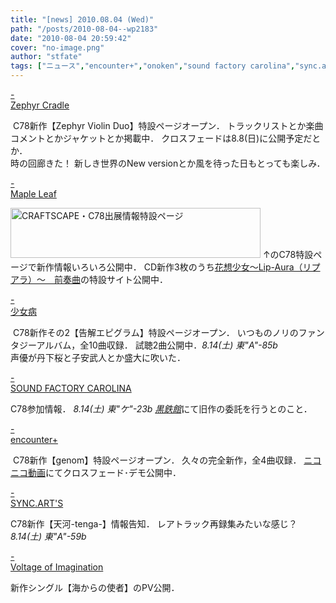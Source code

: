 ```yaml
---
title: "[news] 2010.08.04 (Wed)"
path: "/posts/2010-08-04--wp2183"
date: "2010-08-04 20:59:42"
cover: "no-image.png"
author: "stfate"
tags: ["ニュース","encounter+","onoken","sound factory carolina","sync.art's","zephyr cradle","三澤秋","少女病","霜月はるか"]
---
```


<style type="text/css">
<!--
p {white-space: pre-wrap};
-->
</style>

<a class="topics" href="http://www.zephyr-cradle.info/violin2/" target="_blank">- Zephyr Cradle</a>
<div class="news"><a href="http://www.zephyr-cradle.info/violin2/"><img src="http://stfate.net/wp-content/uploads/2010/08/zviolin2_ban468.jpg" alt="" /></a>
C78新作【Zephyr Violin Duo】特設ページオープン．
トラックリストとか楽曲コメントとかジャケットとか掲載中．
クロスフェードは8.8(日)に公開予定だとか．
<div id="talk">時の回廊きた！
新しき世界のNew versionとか風を待った日もとっても楽しみ．</div></div>

<a class="topics" href="http://shimotsukin.com/" target="_blank">- Maple Leaf</a>
<div class="news"><a href="http://craftscape.co.jp/c78/c78.html" target="_blank">
<img src="http://craftscape.co.jp/c78/banc78.jpg" width="400" height="80" border="0" alt="CRAFTSCAPE・C78出展情報特設ページ"></a>
↑のC78特設ページで新作情報いろいろ公開中．
CD新作3枚のうち<a href="http://craftscape.co.jp/ls/lipaura/">花想少女～Lip-Aura（リプアラ）～　前奏曲</a>の特設サイト公開中．</div>

<a class="topics" href="http://www.girldisease.com/" target="_blank">- 少女病</a>
<div class="news"><a href="http://www.girldisease.com/epigram/"><img src="http://www.girldisease.com/epigram/epigram_58b.jpg" alt="" /></a>
C78新作その2【告解エピグラム】特設ページオープン．
いつものノリのファンタジーアルバム，全10曲収録．
試聴2曲公開中．<em>8.14(土) 東"A"-85b</em>
<div id="talk">声優が丹下桜と子安武人とか盛大に吹いた．</div></div>

<a class="topics" href="http://carolina.web.infoseek.co.jp/" target="_blank">- SOUND FACTORY CAROLINA</a>
<div class="news">C78参加情報．
<em>8.14(土) 東"ケ"-23b <a href="http://kurogane-u.s341.xrea.com/">黒鉄館</a></em>にて旧作の委託を行うとのこと．</div>

<a class="topics" href="http://encounter-p.net/" target="_blank">- encounter+</a>
<div class="news"><a href="http://encounter-p.net/genom.html"><img src="http://encounter-p.net/file/genom/1b.jpg" alt="" /></a>
C78新作【genom】特設ページオープン．
久々の完全新作，全4曲収録．
<a href="http://www.nicovideo.jp/watch/sm11624470">ニコニコ動画</a>にてクロスフェード･デモ公開中．
</div>

<a class="topics" href="http://syncarts.jp/" target="_blank">- SYNC.ART'S</a>
<div class="news">C78新作【天河-tenga-】情報告知．
レアトラック再録集みたいな感じ？<em>8.14(土) 東"A"-59b</em></div>

<a class="topics" href="http://www.voltagenation.com/blog/" target="_blank">- Voltage of Imagination</a>
<div class="news">新作シングル【海からの使者】のPV公開．</div>